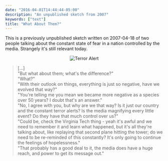 ```yaml
---
date: "2016-04-01T14:44:44-05:00"
description: "An unpublished sketch from 2007"
keywords: ["text"]
title: "What About Them?"
---
```


This is a previously unpublished sketch written on 2007-04-18 of two people talking about the constant state of fear in a nation controlled by the media. Strangely it's still relevant today.

<div align="center"><img src="/2016/terroralert.png" alt="Terror Alert" border="0"></div>

>[...]<br />
"But what about them; what's the difference?"<br />
"What?"<br />
"With their outlook on things, everything is just so negative, have we evolved that way?"<br />
"You're telling me you mean we became more negative as a species over 50 years?  I doubt that's an answer."<br />
"No, I agree with you, but why are we that way?  Is it just our country and the constant terror alerts?  Is the media magnifying every little event?  Do they have that much control over us?"<br />
"Could be, check the Virginia Tech thing - yeah it's awful and we need to remember it and learn what happened, but it's all they're talking about, like replaying that second plane hitting the tower; do we need to be re-reminded of this constantly?  It's only going to continue the feelings of hopelessness."<br />
"That probably has a good deal to it, the media does have a huge reach, and power to get its message out."<br />
